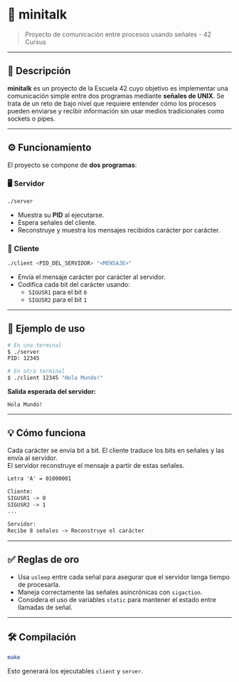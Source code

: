 # 📡 minitalk

> Proyecto de comunicación entre procesos usando señales - 42 Cursus

---

## 🧠 Descripción

**minitalk** es un proyecto de la Escuela 42 cuyo objetivo es implementar una comunicación simple entre dos programas mediante **señales de UNIX**. Se trata de un reto de bajo nivel que requiere entender cómo los procesos pueden enviarse y recibir información sin usar medios tradicionales como sockets o pipes.

---

## ⚙️ Funcionamiento

El proyecto se compone de **dos programas**:

### 🖥️ Servidor

```bash
./server
```

- Muestra su **PID** al ejecutarse.
- Espera señales del cliente.
- Reconstruye y muestra los mensajes recibidos carácter por carácter.

### 💬 Cliente

```bash
./client <PID_DEL_SERVIDOR> "<MENSAJE>"
```

- Envía el mensaje carácter por carácter al servidor.
- Codifica cada bit del carácter usando:
  - `SIGUSR1` para el bit `0`
  - `SIGUSR2` para el bit `1`

---

## 🔄 Ejemplo de uso

```bash
# En una terminal
$ ./server
PID: 12345

# En otra terminal
$ ./client 12345 "Hola Mundo!"
```

**Salida esperada del servidor:**

```
Hola Mundo!
```

---

## 💡 Cómo funciona

Cada carácter se envía bit a bit. El cliente traduce los bits en señales y las envía al servidor.  
El servidor reconstruye el mensaje a partir de estas señales.

```txt
Letra 'A' = 01000001

Cliente:
SIGUSR1 -> 0  
SIGUSR2 -> 1  
...

Servidor:
Recibe 8 señales -> Reconstruye el carácter
```

---

## ✅ Reglas de oro

- Usa `usleep` entre cada señal para asegurar que el servidor tenga tiempo de procesarla.
- Maneja correctamente las señales asincrónicas con `sigaction`.
- Considera el uso de variables `static` para mantener el estado entre llamadas de señal.

---

## 🛠️ Compilación

```bash
make
```

Esto generará los ejecutables `client` y `server`.

